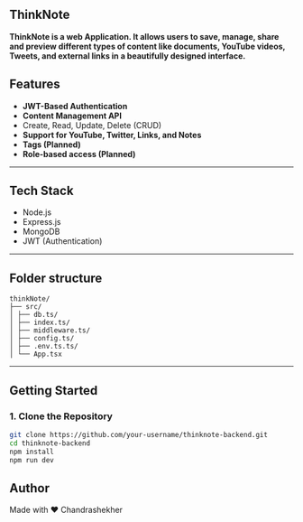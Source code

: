 ## ThinkNote
**ThinkNote is a web Application. It allows users to save, manage, share and preview different types of content like documents, YouTube videos, Tweets, and external links in a beautifully designed interface.**
##  Features

-  **JWT-Based Authentication**
-  **Content Management API**
  - Create, Read, Update, Delete (CRUD)
-  **Support for YouTube, Twitter, Links, and Notes**
-  **Tags (Planned)**
-  **Role-based access (Planned)**

---

## Tech Stack
- Node.js
- Express.js
- MongoDB
- JWT (Authentication)

---

## Folder structure

```
thinkNote/
├── src/
│ ├── db.ts/
│ ├── index.ts/
│ ├── middleware.ts/
│ ├── config.ts/
│ ├── .env.ts.ts/
│ └── App.tsx
```


---

## Getting Started

### 1. Clone the Repository

```bash
git clone https://github.com/your-username/thinknote-backend.git
cd thinknote-backend
npm install
npm run dev
```
## Author
Made with ❤ Chandrashekher
